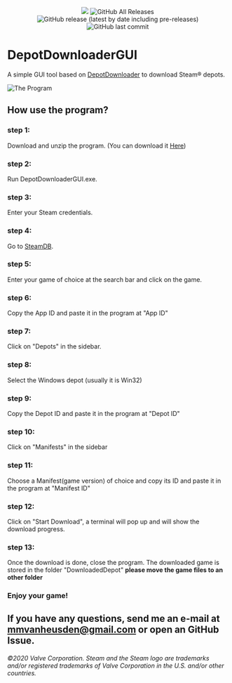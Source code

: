 <p align="center">
  <img src="https://img.shields.io/badge/Status-Beta-green" />
  <img alt="GitHub All Releases" src="https://img.shields.io/github/downloads/mmvanheusden/DepotDownloaderGUI/total?label=Downloads">
  <img alt="GitHub release (latest by date including pre-releases)" src="https://img.shields.io/github/v/release/mmvanheusden/DepotDownloaderGUI?include_prereleases">
  <img alt="GitHub last commit" src="https://img.shields.io/github/last-commit/mmvanheusden/DepotDownloaderGUI">
</p>

# DepotDownloaderGUI

A simple GUI tool based on [DepotDownloader][depotdownloader] to download Steam® depots.

![The Program](https://raw.githubusercontent.com/mmvanheusden/DepotDownloaderGUI/main/src/readme.md/hero.png "The Program")

## How use the program?
### step 1:
Download and unzip the program. (You can download it [Here][latest])
### step 2:
Run DepotDownloaderGUI.exe.
### step 3:
Enter your Steam credentials.
### step 4:
Go to [SteamDB][steamdb].
### step 5:
Enter your game of choice at the search bar and click on the game.
### step 6:
Copy the App ID and paste it in the program at "App ID"
### step 7:
Click on "Depots" in the sidebar.
### step 8:
Select the Windows depot (usually it is Win32)
### step 9:
Copy the Depot ID and paste it in the program at "Depot ID"
### step 10:
Click on "Manifests" in the sidebar
### step 11:
Choose a Manifest(game version) of choice and copy its ID and paste it in the program at "Manifest ID"
### step 12:
Click on "Start Download", a terminal will pop up and will show the download progress.
### step 13:
Once the download is done, close the program.
The downloaded game is stored in the folder "DownloadedDepot"
**please move the game files to an other folder**
### Enjoy your game!


## If you have any questions, send me an e-mail at mmvanheusden@gmail.com or open an GitHub Issue.


###### ©2020 Valve Corporation. Steam and the Steam logo are trademarks and/or registered trademarks of Valve Corporation in the U.S. and/or other countries.
[latest]: https://github.com/mmvanheusden/DepotDownloaderGUI/releases/latest
[steamdb]: https://steamdb.info/
[depotdownloader]: https://github.com/SteamRE/DepotDownloader

